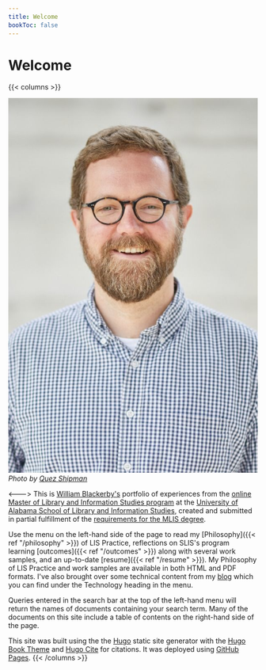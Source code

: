 ```yaml
---
title: Welcome
bookToc: false
---
```


# Welcome

{{< columns >}}

![Headshot](headshot.jpg)_Photo by [Quez Shipman](http://eqsphotography.com/team)_

<--->
This is [William Blackerby's](https://blackerby.github.io/about/) portfolio of experiences from the [online Master of Library and Information Studies program](https://slis.ua.edu/prospective-students/mlis-distance-options/) at the [University of Alabama School of Library and Information Studies](https://slis.ua.edu/), created and submitted in partial fulfillment of the [requirements for the MLIS degree](https://slis.ua.edu/curriculum/).

Use the menu on the left-hand side of the page to read my [Philosophy]({{< ref "/philosophy" >}}) of LIS Practice, reflections on SLIS's program learning [outcomes]({{< ref "/outcomes" >}}) along with several work samples, and an up-to-date [resume]({{< ref "/resume" >}}). My Philosophy of LIS Practice and work samples are available in both HTML and PDF formats. I've also brought over some technical content from my [blog](https://blackerby.github.io) which you can find under the Technology heading in the menu.

Queries entered in the search bar at the top of the left-hand menu will return the names of documents containing your search term. Many of the documents on this site include a table of contents on the right-hand side of the page.

This site was built using the the [Hugo](https://gohugo.io/) static site generator with the [Hugo Book Theme](https://github.com/alex-shpak/hugo-book) and [Hugo Cite](https://labs.loupbrun.ca/hugo-cite/) for citations. It was deployed using [GitHub Pages](https://pages.github.com/).
{{< /columns >}}
